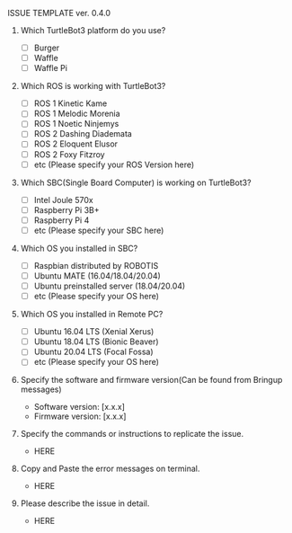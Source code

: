 ISSUE TEMPLATE ver. 0.4.0

1. Which TurtleBot3 platform do you use?

    - [ ] Burger
    - [ ] Waffle
    - [ ] Waffle Pi

2. Which ROS is working with TurtleBot3?

    - [ ] ROS 1 Kinetic Kame
    - [ ] ROS 1 Melodic Morenia
    - [ ] ROS 1 Noetic Ninjemys
    - [ ] ROS 2 Dashing Diademata
    - [ ] ROS 2 Eloquent Elusor
    - [ ] ROS 2 Foxy Fitzroy
    - [ ] etc (Please specify your ROS Version here)

3. Which SBC(Single Board Computer) is working on TurtleBot3?

    - [ ] Intel Joule 570x
    - [ ] Raspberry Pi 3B+
    - [ ] Raspberry Pi 4
    - [ ] etc (Please specify your SBC here)

4. Which OS you installed in SBC?

    - [ ] Raspbian distributed by ROBOTIS
    - [ ] Ubuntu MATE (16.04/18.04/20.04)
    - [ ] Ubuntu preinstalled server (18.04/20.04)
    - [ ] etc (Please specify your OS here)

5. Which OS you installed in Remote PC?

    - [ ] Ubuntu 16.04 LTS (Xenial Xerus)
    - [ ] Ubuntu 18.04 LTS (Bionic Beaver)
    - [ ] Ubuntu 20.04 LTS (Focal Fossa)
    - [ ] etc (Please specify your OS here)

6. Specify the software and firmware version(Can be found from Bringup messages)

    - Software version: [x.x.x]
    - Firmware version: [x.x.x]

7. Specify the commands or instructions to replicate the issue.

    - HERE

8. Copy and Paste the error messages on terminal.

    - HERE

9. Please describe the issue in detail.

    - HERE
